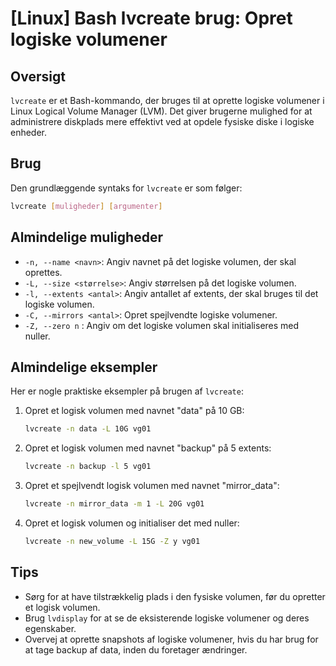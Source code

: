 # [Linux] Bash lvcreate brug: Opret logiske volumener

## Oversigt
`lvcreate` er et Bash-kommando, der bruges til at oprette logiske volumener i Linux Logical Volume Manager (LVM). Det giver brugerne mulighed for at administrere diskplads mere effektivt ved at opdele fysiske diske i logiske enheder.

## Brug
Den grundlæggende syntaks for `lvcreate` er som følger:

```bash
lvcreate [muligheder] [argumenter]
```

## Almindelige muligheder
- `-n, --name <navn>`: Angiv navnet på det logiske volumen, der skal oprettes.
- `-L, --size <størrelse>`: Angiv størrelsen på det logiske volumen.
- `-l, --extents <antal>`: Angiv antallet af extents, der skal bruges til det logiske volumen.
- `-C, --mirrors <antal>`: Opret spejlvendte logiske volumener.
- `-Z, --zero n` : Angiv om det logiske volumen skal initialiseres med nuller.

## Almindelige eksempler
Her er nogle praktiske eksempler på brugen af `lvcreate`:

1. Opret et logisk volumen med navnet "data" på 10 GB:

   ```bash
   lvcreate -n data -L 10G vg01
   ```

2. Opret et logisk volumen med navnet "backup" på 5 extents:

   ```bash
   lvcreate -n backup -l 5 vg01
   ```

3. Opret et spejlvendt logisk volumen med navnet "mirror_data":

   ```bash
   lvcreate -n mirror_data -m 1 -L 20G vg01
   ```

4. Opret et logisk volumen og initialiser det med nuller:

   ```bash
   lvcreate -n new_volume -L 15G -Z y vg01
   ```

## Tips
- Sørg for at have tilstrækkelig plads i den fysiske volumen, før du opretter et logisk volumen.
- Brug `lvdisplay` for at se de eksisterende logiske volumener og deres egenskaber.
- Overvej at oprette snapshots af logiske volumener, hvis du har brug for at tage backup af data, inden du foretager ændringer.